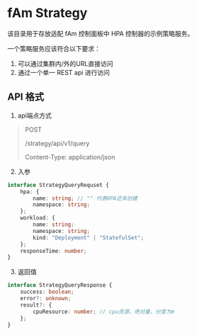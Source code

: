 # fAm Strategy

该目录用于存放适配 fAm 控制面板中 HPA 控制器的示例策略服务。

一个策略服务应该符合以下要求：

1. 可以通过集群内/外的URL直接访问
2. 通过一个单一 REST api 进行访问

## API  格式

1. api端点方式

> POST 
>
> /strategy/api/v1/query
>
> Content-Type: application/json

2. 入参

```typescript
interface StrategyQueryRequset {
    hpa: {
        name: string; // "" 代表HPA还未创建
        namespace: string;
    };
    workload: {
        name: string;
        namespace: string;
        kind: "Deployment" | "StatefulSet";
    };
    responseTime: number;
}

```

3. 返回值

```typescript
interface StrategyQueryResponse {
    success: boolean;
    error?: unknown;
    result?: {
        cpuResource: number; // cpu资源，绝对量，分度为m
    };
}
```


